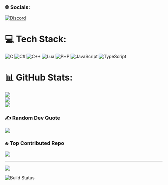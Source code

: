 ### 🌐 Socials:
[![Discord](https://img.shields.io/badge/Discord-%237289DA.svg?logo=discord&logoColor=white)](https://discord.gg/https://discord.gg/QZHREAnmeC) 

# 💻 Tech Stack:
![C](https://img.shields.io/badge/c-%2300599C.svg?style=for-the-badge&logo=c&logoColor=white) ![C#](https://img.shields.io/badge/c%23-%23239120.svg?style=for-the-badge&logo=csharp&logoColor=white) ![C++](https://img.shields.io/badge/c++-%2300599C.svg?style=for-the-badge&logo=c%2B%2B&logoColor=white) ![Lua](https://img.shields.io/badge/lua-%232C2D72.svg?style=for-the-badge&logo=lua&logoColor=white) ![PHP](https://img.shields.io/badge/php-%23777BB4.svg?style=for-the-badge&logo=php&logoColor=white) ![JavaScript](https://img.shields.io/badge/javascript-%23323330.svg?style=for-the-badge&logo=javascript&logoColor=%23F7DF1E) ![TypeScript](https://img.shields.io/badge/typescript-%23007ACC.svg?style=for-the-badge&logo=typescript&logoColor=white)
# 📊 GitHub Stats:
![](https://github-readme-stats.vercel.app/api?username=Hex-Byte-Glich&theme=ambient_gradient&hide_border=false&include_all_commits=true&count_private=true)<br/>
![](https://github-readme-streak-stats.herokuapp.com/?user=Hex-Byte-Glich&theme=ambient_gradient&hide_border=false)<br/>
![](https://github-readme-stats.vercel.app/api/top-langs/?username=Hex-Byte-Glich&theme=ambient_gradient&hide_border=false&include_all_commits=true&count_private=true&layout=compact)

### ✍️ Random Dev Quote
![](https://quotes-github-readme.vercel.app/api?type=horizontal&theme=dark)

### 🔝 Top Contributed Repo
![](https://github-contributor-stats.vercel.app/api?username=Hex-Byte-Glich&limit=5&theme=ambient_gradient&combine_all_yearly_contributions=true)

---
[![](https://visitcount.itsvg.in/api?id=Hex-Byte-Glich&icon=2&color=10)](https://visitcount.itsvg.in)

![Build Status](https://img.shields.io/badge/build-passing-brightgreen)
<!-- Proudly created with GPRM ( https://gprm.itsvg.in ) -->
